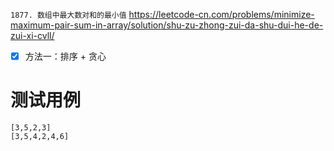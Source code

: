 
`1877. 数组中最大数对和的最小值` https://leetcode-cn.com/problems/minimize-maximum-pair-sum-in-array/solution/shu-zu-zhong-zui-da-shu-dui-he-de-zui-xi-cvll/
- [x] 方法一：排序 + 贪心

# 测试用例

```
[3,5,2,3]
[3,5,4,2,4,6]
```
